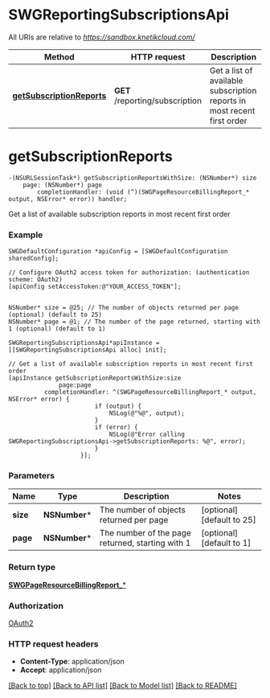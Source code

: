 # SWGReportingSubscriptionsApi

All URIs are relative to *https://sandbox.knetikcloud.com/*

Method | HTTP request | Description
------------- | ------------- | -------------
[**getSubscriptionReports**](SWGReportingSubscriptionsApi.md#getsubscriptionreports) | **GET** /reporting/subscription | Get a list of available subscription reports in most recent first order


# **getSubscriptionReports**
```objc
-(NSURLSessionTask*) getSubscriptionReportsWithSize: (NSNumber*) size
    page: (NSNumber*) page
        completionHandler: (void (^)(SWGPageResourceBillingReport_* output, NSError* error)) handler;
```

Get a list of available subscription reports in most recent first order

### Example 
```objc
SWGDefaultConfiguration *apiConfig = [SWGDefaultConfiguration sharedConfig];

// Configure OAuth2 access token for authorization: (authentication scheme: OAuth2)
[apiConfig setAccessToken:@"YOUR_ACCESS_TOKEN"];


NSNumber* size = @25; // The number of objects returned per page (optional) (default to 25)
NSNumber* page = @1; // The number of the page returned, starting with 1 (optional) (default to 1)

SWGReportingSubscriptionsApi*apiInstance = [[SWGReportingSubscriptionsApi alloc] init];

// Get a list of available subscription reports in most recent first order
[apiInstance getSubscriptionReportsWithSize:size
              page:page
          completionHandler: ^(SWGPageResourceBillingReport_* output, NSError* error) {
                        if (output) {
                            NSLog(@"%@", output);
                        }
                        if (error) {
                            NSLog(@"Error calling SWGReportingSubscriptionsApi->getSubscriptionReports: %@", error);
                        }
                    }];
```

### Parameters

Name | Type | Description  | Notes
------------- | ------------- | ------------- | -------------
 **size** | **NSNumber***| The number of objects returned per page | [optional] [default to 25]
 **page** | **NSNumber***| The number of the page returned, starting with 1 | [optional] [default to 1]

### Return type

[**SWGPageResourceBillingReport_***](SWGPageResourceBillingReport_.md)

### Authorization

[OAuth2](../README.md#OAuth2)

### HTTP request headers

 - **Content-Type**: application/json
 - **Accept**: application/json

[[Back to top]](#) [[Back to API list]](../README.md#documentation-for-api-endpoints) [[Back to Model list]](../README.md#documentation-for-models) [[Back to README]](../README.md)

